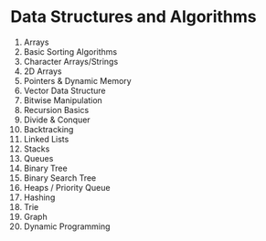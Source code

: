 # Data Structures and Algorithms

01. Arrays
02. Basic Sorting Algorithms
03. Character Arrays/Strings
04. 2D Arrays
05. Pointers & Dynamic Memory
06. Vector Data Structure
07. Bitwise Manipulation
08. Recursion Basics
09. Divide & Conquer
10. Backtracking
11. Linked Lists
12. Stacks
13. Queues
14. Binary Tree
15. Binary Search Tree
16. Heaps / Priority Queue
17. Hashing
18. Trie
19. Graph
20. Dynamic Programming